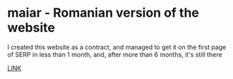 # maiar - Romanian version of the website

I created this website as a contract, 
and managed to get it on the first page of SERP 
in less than 1 month, and, after more than 6 months,
it's still there

[LINK](https://maiar.ro)
